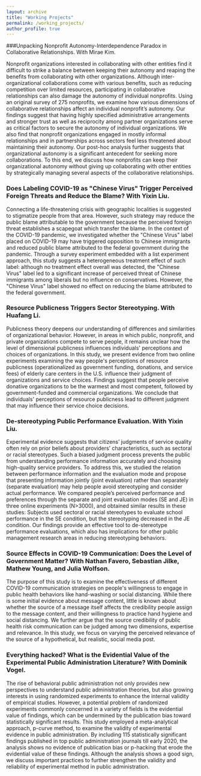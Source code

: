 ```yaml
---
layout: archive
title: "Working Projects"
permalink: /working_projects/
author_profile: true
---
```


###Unpacking Nonprofit Autonomy-Interdependence Paradox in Collaborative Relationships. With Mirae Kim.

Nonprofit organizations interested in collaborating with other entities find it difficult to strike a balance between keeping their autonomy and reaping the benefits from collaborating with other organizations. Although inter-organizational collaborations come with various benefits, such as reducing competition over limited resources, participating in collaborative relationships can also damage the autonomy of individual nonprofits. Using an original survey of 275 nonprofits, we examine how various dimensions of collaborative relationships affect an individual nonprofit’s autonomy. Our findings suggest that having highly specified administrative arrangements and stronger trust as well as reciprocity among partner organizations serve as critical factors to secure the autonomy of individual organizations. We also find that nonprofit organizations engaged in mostly informal relationships and in partnerships across sectors feel less threatened about maintaining their autonomy. Our post-hoc analysis further suggests that organizational autonomy is a significant antecedent for seeking more collaborations. To this end, we discuss how nonprofits can keep their organizational autonomy without giving up collaborating with other entities by strategically managing several aspects of the collaborative relationships. 

### Does Labeling COVID-19 as "Chinese Virus" Trigger Perceived Foreign Threats and Reduce the Blame? With Yixin Liu.

Connecting a life-threatening crisis with geographic localities is suggested to stigmatize people from that area. However, such strategy may reduce the public blame attributable to the government because the perceived foreign threat establishes a scapegoat which transfer the blame. In the context of the COVID-19 pandemic, we investigated whether the "Chinese Virus" label placed on COVID-19 may have triggered opposition to Chinese immigrants and reduced public blame attributed to the federal government during the pandemic. Through a survey experiment embedded with a list experiment approach, this study suggests a heterogeneous treatment effect of such label: although no treatment effect overall was detected, the "Chinese Virus" label led to a significant increase of perceived threat of Chinese immigrants among liberals but no influence on conservatives. However, the "Chinese Virus" label showed no effect on reducing the blame attributed to the federal government.

### Resource Publicness Triggers Sector Stereotyping. With Huafang Li.

Publicness theory deepens our understanding of differences and similarities of organizational behavior. However, in areas in which public, nonprofit, and private organizations compete to serve people, it remains unclear how the level of dimensional publicness influences individuals' perceptions and choices of organizations. In this study, we present evidence from two online experiments examining the way people's perceptions of resource publicness (operationalized as government funding, donations, and service fees) of elderly care centers in the U.S. influence their judgment of organizations and service choices. Findings suggest that people perceive donative organizations to be the warmest and most competent, followed by government-funded and commercial organizations. We conclude that individuals' perceptions of resource publicness lead to different judgment that may influence their service choice decisions.

### De-stereotyping Public Performance Evaluation. With Yixin Liu.

Experimental evidence suggests that citizens’ judgments of service quality often rely on prior beliefs about providers’ characteristics, such as sectoral or racial stereotypes. Such a biased judgment process prevents the public from understanding performance information accurately and choosing high-quality service providers. To address this, we studied the relation between performance information and the evaluation mode and propose that presenting information jointly (joint evaluation) rather than separately (separate evaluation) may help people avoid stereotyping and consider actual performance. We compared people’s perceived performance and preferences through the separate and joint evaluation modes (SE and JE) in three online experiments (N>3000), and obtained similar results in these studies: Subjects used sectoral or racial stereotypes to evaluate school performance in the SE condition, but the stereotyping decreased in the JE condition. Our findings provide an effective tool to de-stereotype performance evaluations, which also has implications for other public management research areas in reducing stereotyping behaviors.

### Source Effects in COVID-19 Communication: Does the Level of Government Matter? With Nathan Favero, Sebastian Jilke, Mathew Young, and Julia Wolfson.

The purpose of this study is to examine the effectiveness of different COVID-19 communication strategies on people's willingness to engage in public health behaviors like hand-washing or social distancing. While there is some initial evidence about message content, little is known about whether the source of a message itself affects the credibility people assign to the message content, and their willingness to practice hand hygiene and social distancing. We further argue that the source credibility of public health risk communication can be judged among two dimensions, expertise and relevance. In this study, we focus on varying the perceived relevance of the source of a hypothetical, but realistic, social media post.

### Everything hacked? What is the Evidential Value of the Experimental Public Administration Literature? With Dominik Vogel.

The rise of behavioral public administration not only provides new perspectives to understand public administration theories, but also growing interests in using randomized experiments to enhance the internal validity of empirical studies. However, a potential problem of randomized experiments commonly concerned in a variety of fields is the evidential value of findings, which can be undermined by the publication bias toward statistically significant results. This study employed a meta-analytical approach, p-curve method, to examine the validity of experimental evidence in public administration. By including 115 statistically significant findings published in top public administration journals till early 2020, the analysis shows no evidence of publication bias or p-hacking that erode the evidential value of these findings. Although the analysis shows a good sign, we discuss important practices to further strengthen the validity and reliability of experimental method in public administration.
